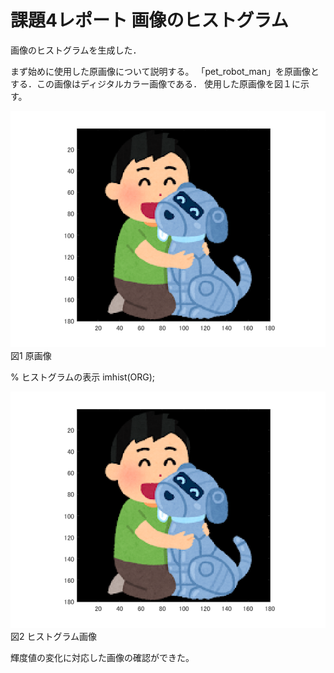 # 課題4レポート 画像のヒストグラム
画像のヒストグラムを生成した．

まず始めに使用した原画像について説明する。
「pet_robot_man」を原画像とする．この画像はディジタルカラー画像である．
使用した原画像を図１に示す。

![原画像](https://github.com/ararai01/lecture_image_processing/blob/master/my_image/pet_robot_man.png)  
図1 原画像

% ヒストグラムの表示
imhist(ORG); 

![原画像](https://github.com/ararai01/lecture_image_processing/blob/master/my_image/pet_robot_man.png)  
図2 ヒストグラム画像


輝度値の変化に対応した画像の確認ができた。

